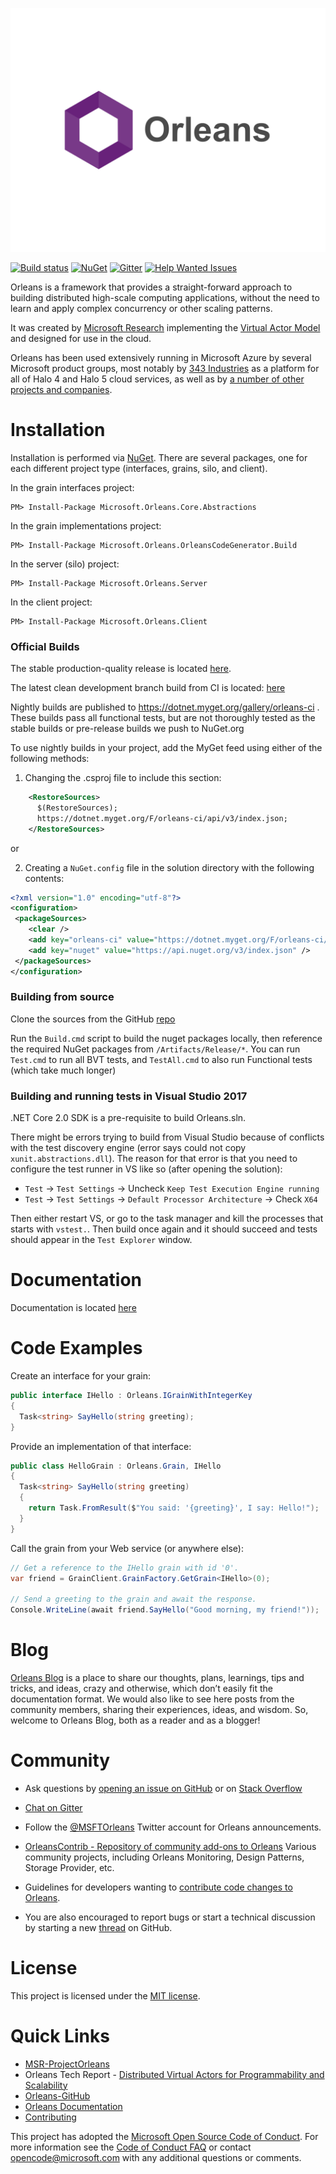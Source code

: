 <p align="center">
  <img src="https://github.com/dotnet/orleans/blob/gh-pages/assets/logo_full.png" alt="Orleans logo" width="600px"> 
</p>

[![Build status](https://ci.dot.net/job/dotnet_orleans/job/master/job/netfx-bvt/badge/icon)](http://ci.dot.net/job/dotnet_orleans/job/master/)
[![NuGet](https://img.shields.io/nuget/v/Microsoft.Orleans.Core.svg?style=flat)](http://www.nuget.org/profiles/Orleans)
[![Gitter](https://badges.gitter.im/Join%20Chat.svg)](https://gitter.im/dotnet/orleans?utm_source=badge&utm_medium=badge&utm_campaign=pr-badge)
[![Help Wanted Issues](https://badge.waffle.io/dotnet/orleans.svg?label=up-for-grabs&title=Help%20Wanted%20Issues)](http://waffle.io/dotnet/orleans)

Orleans is a framework that provides a straight-forward approach to building distributed high-scale computing applications, without the need to learn and apply complex concurrency or other scaling patterns. 

It was created by [Microsoft Research](http://research.microsoft.com/projects/orleans/) 
implementing the [Virtual Actor Model](http://research.microsoft.com/apps/pubs/default.aspx?id=210931) 
and designed for use in the cloud. 

Orleans has been used extensively running in Microsoft Azure by several Microsoft product groups, most notably by [343 Industries](https://www.halowaypoint.com/) as a platform for all of Halo 4 and Halo 5 cloud services, as well as by [a number of other projects and companies](http://dotnet.github.io/orleans/Community/Who-Is-Using-Orleans.html).

Installation
============

Installation is performed via [NuGet](https://www.nuget.org/packages?q=orleans). 
There are several packages, one for each different project type (interfaces, grains, silo, and client).

In the grain interfaces project:
```
PM> Install-Package Microsoft.Orleans.Core.Abstractions
```
In the grain implementations project:
```
PM> Install-Package Microsoft.Orleans.OrleansCodeGenerator.Build
```
In the server (silo) project:
```
PM> Install-Package Microsoft.Orleans.Server
```
In the client project:
```
PM> Install-Package Microsoft.Orleans.Client
```

### Official Builds

The stable production-quality release is located [here](https://github.com/dotnet/orleans/releases/latest).

The latest clean development branch build from CI is located: [here](https://ci.dot.net/job/dotnet_orleans/job/master/job/netfx-bvt/lastStableBuild/artifact/)

Nightly builds are published to https://dotnet.myget.org/gallery/orleans-ci . These builds pass all functional tests, but are not thoroughly tested as the stable builds or pre-release builds we push to NuGet.org

To use nightly builds in your project, add the MyGet feed using either of the following methods:

1. Changing the .csproj file to include this section:

```xml
    <RestoreSources>
      $(RestoreSources);
      https://dotnet.myget.org/F/orleans-ci/api/v3/index.json;
    </RestoreSources>
```
or

2. Creating a `NuGet.config` file in the solution directory with the following contents:

```xml
<?xml version="1.0" encoding="utf-8"?>
<configuration>
 <packageSources>
    <clear />
    <add key="orleans-ci" value="https://dotnet.myget.org/F/orleans-ci/api/v3/index.json" />
    <add key="nuget" value="https://api.nuget.org/v3/index.json" />
 </packageSources>
</configuration>
```

### Building from source

Clone the sources from the GitHub [repo](https://github.com/dotnet/orleans) 

Run the `Build.cmd` script to build the nuget packages locally,
then reference the required NuGet packages from `/Artifacts/Release/*`.
You can run `Test.cmd` to run all BVT tests, and `TestAll.cmd` to also run Functional tests (which take much longer)

### Building and running tests in Visual Studio 2017
.NET Core 2.0 SDK is a pre-requisite to build Orleans.sln.

There might be errors trying to build from Visual Studio because of conflicts with the test discovery engine (error says could not copy `xunit.abstractions.dll`).
The reason for that error is that you need to configure the test runner in VS like so (after opening the solution):
* `Test` -> `Test Settings` -> Uncheck `Keep Test Execution Engine running`
* `Test` -> `Test Settings` -> `Default Processor Architecture` -> Check `X64`

Then either restart VS, or go to the task manager and kill the processes that starts with `vstest.`. Then build once again and it should succeed and tests should appear in the `Test Explorer` window.

Documentation
=============

Documentation is located [here](http://dotnet.github.io/orleans/)

Code Examples
=============

Create an interface for your grain:
```c#
public interface IHello : Orleans.IGrainWithIntegerKey
{
  Task<string> SayHello(string greeting);
}
```

Provide an implementation of that interface:
```c#
public class HelloGrain : Orleans.Grain, IHello
{
  Task<string> SayHello(string greeting)
  {
    return Task.FromResult($"You said: '{greeting}', I say: Hello!");
  }
}
```

Call the grain from your Web service (or anywhere else):
```c#
// Get a reference to the IHello grain with id '0'.
var friend = GrainClient.GrainFactory.GetGrain<IHello>(0);

// Send a greeting to the grain and await the response.
Console.WriteLine(await friend.SayHello("Good morning, my friend!"));
```

Blog
=========
[Orleans Blog](https://blogs.msdn.microsoft.com/orleans/) is a place to share our thoughts, plans, learnings, tips and tricks, and ideas, crazy and otherwise, which don’t easily fit the documentation format. We would also like to see here posts from the community members, sharing their experiences, ideas, and wisdom. 
So, welcome to Orleans Blog, both as a reader and as a blogger!

Community
=========

* Ask questions by [opening an issue on GitHub](https://github.com/dotnet/orleans/issues) or on [Stack Overflow](https://stackoverflow.com/questions/ask?tags=orleans)

* [Chat on Gitter](https://gitter.im/dotnet/orleans)

* Follow the [@MSFTOrleans](https://twitter.com/MSFTOrleans) Twitter account for Orleans announcements.

* [OrleansContrib - Repository of community add-ons to Orleans](https://github.com/OrleansContrib/) Various community projects, including Orleans Monitoring, Design Patterns, Storage Provider, etc.

* Guidelines for developers wanting to [contribute code changes to Orleans](http://dotnet.github.io/orleans/Community/Contributing.html).

* You are also encouraged to report bugs or start a technical discussion by starting a new [thread](https://github.com/dotnet/orleans/issues) on GitHub.

License
=======
This project is licensed under the [MIT license](https://github.com/dotnet/orleans/blob/master/LICENSE).

Quick Links
===========

* [MSR-ProjectOrleans](http://research.microsoft.com/projects/orleans/)
* Orleans Tech Report - [Distributed Virtual Actors for Programmability and Scalability](http://research.microsoft.com/apps/pubs/default.aspx?id=210931)
* [Orleans-GitHub](https://github.com/dotnet/orleans)
* [Orleans Documentation](http://dotnet.github.io/orleans/)
* [Contributing](http://dotnet.github.io/orleans/Community/Contributing.html)

This project has adopted the [Microsoft Open Source Code of Conduct](https://opensource.microsoft.com/codeofconduct/). For more information see the [Code of Conduct FAQ](https://opensource.microsoft.com/codeofconduct/faq/) or contact [opencode@microsoft.com](mailto:opencode@microsoft.com) with any additional questions or comments.
